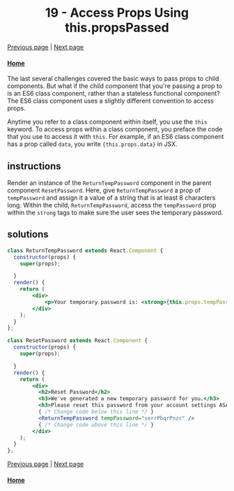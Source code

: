 # <center>19 - Access Props Using this.propsPassed</center>

[Previous page](18-use-proptypes-to-define-the-props-you-expect.md) | [Next page](20-review-using-props-with-stateless-functional-components.md)

#### [Home](https://github.com/beatlesm/beatlesm/tree/main/curriculum/challenges/03-front-end-development-libraries/react)


The last several challenges covered the basic ways to pass props to child components. But what if the child component that you're passing a prop to is an ES6 class component, rather than a stateless functional component? The ES6 class component uses a slightly different convention to access props.

Anytime you refer to a class component within itself, you use the `this` keyword. To access props within a class component, you preface the code that you use to access it with `this`. For example, if an ES6 class component has a prop called `data`, you write `{this.props.data}` in JSX.

## instructions 

Render an instance of the `ReturnTempPassword` component in the parent component `ResetPassword`. Here, give `ReturnTempPassword` a prop of `tempPassword` and assign it a value of a string that is at least 8 characters long. Within the child, `ReturnTempPassword`, access the `tempPassword` prop within the `strong` tags to make sure the user sees the temporary password.

## solutions 

```jsx
class ReturnTempPassword extends React.Component {
  constructor(props) {
    super(props);

  }
  render() {
    return (
        <div>
            <p>Your temporary password is: <strong>{this.props.tempPassword}</strong></p>
        </div>
    );
  }
};

class ResetPassword extends React.Component {
  constructor(props) {
    super(props);

  }
  render() {
    return (
        <div>
          <h2>Reset Password</h2>
          <h3>We've generated a new temporary password for you.</h3>
          <h3>Please reset this password from your account settings ASAP.</h3>
          { /* Change code below this line */ }
          <ReturnTempPassword tempPassword="serrPbqrPnzc" />
          { /* Change code above this line */ }
        </div>
    );
  }
};
```
[Previous page](18-use-proptypes-to-define-the-props-you-expect.md) | [Next page](20-review-using-props-with-stateless-functional-components.md)

#### [Home](https://github.com/beatlesm/beatlesm/tree/main/curriculum/challenges/03-front-end-development-libraries/react)